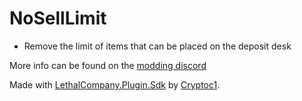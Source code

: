 # NoSellLimit
- Remove the limit of items that can be placed on the deposit desk

More info can be found on the [modding discord](https://discord.com/channels/1168655651455639582/1188749717392347238)

Made with [LethalCompany.Plugin.Sdk](https://github.com/Cryptoc1/lc-plugin-sdk) by [Cryptoc1](https://thunderstore.io/c/lethal-company/p/Cryptoc1/).